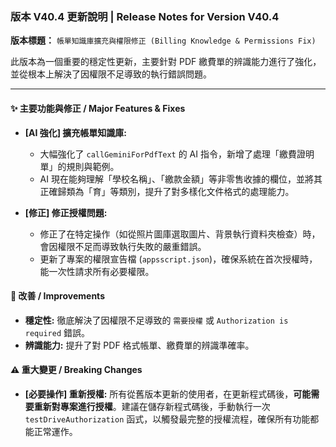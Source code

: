 ### 版本 V40.4 更新說明 | Release Notes for Version V40.4

**版本標題：** `帳單知識庫擴充與權限修正 (Billing Knowledge & Permissions Fix)`

此版本為一個重要的穩定性更新，主要針對 PDF 繳費單的辨識能力進行了強化，並從根本上解決了因權限不足導致的執行錯誤問題。

---

#### ✨ 主要功能與修正 / Major Features & Fixes

* **[AI 強化] 擴充帳單知識庫:**
    * 大幅強化了 `callGeminiForPdfText` 的 AI 指令，新增了處理「繳費證明單」的規則與範例。
    * AI 現在能夠理解「學校名稱」、「繳款金額」等非零售收據的欄位，並將其正確歸類為「育」等類別，提升了對多樣化文件格式的處理能力。

* **[修正] 修正授權問題:**
    * 修正了在特定操作（如從照片圖庫選取圖片、背景執行資料夾檢查）時，會因權限不足而導致執行失敗的嚴重錯誤。
    * 更新了專案的權限宣告檔 (`appsscript.json`)，確保系統在首次授權時，能一次性請求所有必要權限。

#### 🚀 改善 / Improvements

* **穩定性:** 徹底解決了因權限不足導致的 `需要授權` 或 `Authorization is required` 錯誤。
* **辨識能力:** 提升了對 PDF 格式帳單、繳費單的辨識準確率。

#### ⚠️ 重大變更 / Breaking Changes

* **[必要操作] 重新授權:** 所有從舊版本更新的使用者，在更新程式碼後，**可能需要重新對專案進行授權**。建議在儲存新程式碼後，手動執行一次 `testDriveAuthorization` 函式，以觸發最完整的授權流程，確保所有功能都能正常運作。
